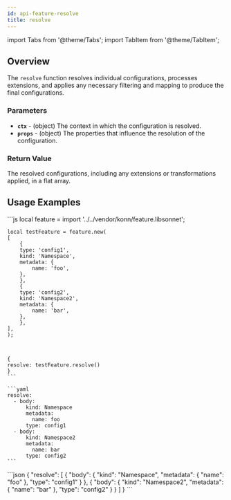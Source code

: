 ```yaml
---
id: api-feature-resolve
title: resolve
---
```


import Tabs from '@theme/Tabs';
import TabItem from '@theme/TabItem';

## Overview
The `resolve` function resolves individual configurations, processes extensions, and applies any necessary filtering and mapping to produce the final configurations.
### Parameters
- **`ctx`** - (object) The context in which the configuration is resolved.
- **`props`** - (object) The properties that influence the resolution of the configuration.
### Return Value
The resolved configurations, including any extensions or transformations applied, in a flat array.

## Usage Examples

<Tabs>
    <TabItem value="jsonnet" label="Jsonnet" default>
    ```js
    local feature = import '../../vendor/konn/feature.libsonnet';

    local testFeature = feature.new(
    [
        {
        type: 'config1',
        kind: 'Namespace',
        metadata: {
            name: 'foo',
        },
        },
        {
        type: 'config2',
        kind: 'Namespace2',
        metadata: {
            name: 'bar',
        },
        },
    ],
    );



    {
    resolve: testFeature.resolve()
    }
    ```
  </TabItem>
  <TabItem value="yaml" label="YAML Output">

    ```yaml
    resolve:
      - body:
          kind: Namespace
          metadata:
            name: foo
          type: config1
      - body:
          kind: Namespace2
          metadata:
            name: bar
          type: config2
    ```
  </TabItem>
  <TabItem value="json" label="JSON Output">
    ```json
    {
    "resolve": [
        {
            "body": {
                "kind": "Namespace",
                "metadata": {
                "name": "foo"
                },
                "type": "config1"
            }
        },
        {
            "body": {
                "kind": "Namespace2",
                "metadata": {
                "name": "bar"
                },
                "type": "config2"
            }
        }
    ]
    }
    ```  
    </TabItem>
</Tabs>